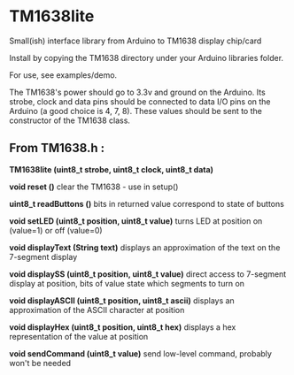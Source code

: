 # TM1638lite
Small(ish) interface library from Arduino to TM1638 display chip/card

Install by copying the TM1638 directory under your Arduino libraries folder.

For use, see examples/demo.

The TM1638's power should go to 3.3v and ground on the Arduino. Its strobe, clock and data pins should be connected to data I/O pins on the Arduino (a good choice is 4, 7, 8). These values should be sent to the constructor of the TM1638 class.

## From TM1638.h :

**TM1638lite (uint8_t strobe, uint8_t clock, uint8_t data)**

**void 	reset ()**
 	clear the TM1638 - use in setup()

**uint8_t 	readButtons ()**
 	bits in returned value correspond to state of buttons

**void 	setLED (uint8_t position, uint8_t value)**
 	turns LED at position on (value=1) or off (value=0)

**void 	displayText (String text)**
 	displays an approximation of the text on the 7-segment display

**void 	displaySS (uint8_t position, uint8_t value)**
 	direct access to 7-segment display at position, bits of value state which segments to turn on

**void 	displayASCII (uint8_t position, uint8_t ascii)**
 	displays an approximation of the ASCII character at position

**void 	displayHex (uint8_t position, uint8_t hex)**
 	displays a hex representation of the value at position

**void 	sendCommand (uint8_t value)**
   	send low-level command, probably won't be needed
